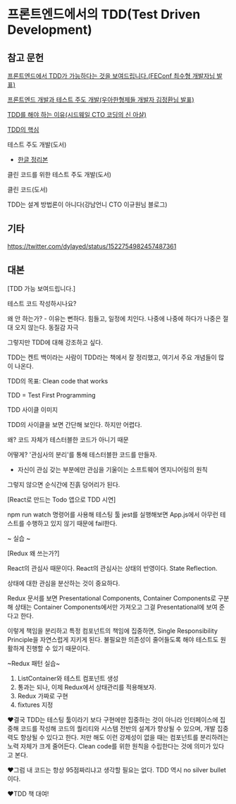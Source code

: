 # 프론트엔드에서의 TDD(Test Driven Development)

## 참고 문헌

[프론트엔드에서 TDD가 가능하다는 것을 보여드립니다.(FEConf 최수형 개발자님 발표)](https://www.youtube.com/watch?v=L1dtkLeIz-M)

[프론트엔드 개발과 테스트 주도 개발(우아한형제들 개발자 김정환님 발표)](https://www.slideshare.net/jeonghwankim11/ss-78600304?refer=%EA%B0%9C%EB%B0%9C%EC%9E%90%EC%8A%A4%EB%9F%BD%EB%8B%A4)

[TDD를 해야 하는 이유(시드웨일 CTO 코딩의 신 아샬)](https://www.youtube.com/watch?v=j09W0KSofOk)

[TDD의 핵심](https://www.youtube.com/watch?v=Bogx86KKp5o)

테스트 주도 개발(도서)

- [한글 정리본](https://www.rinae.dev/posts/tdd-by-example-summary)

클린 코드를 위한 테스트 주도 개발(도서)

클린 코드(도서)

TDD는 설계 방법론이 아니다(강남언니 CTO 이규원님 블로그)

## 기타

https://twitter.com/dylayed/status/1522754982457487361



## 대본

[TDD 가능 보여드립니다.]

테스트 코드 작성하시나요?

왜 안 하는가? - 이유는 뻔하다. 힘들고, 일정에 치인다. 나중에 나중에 하다가 나중은 절대 오지 않는다. 동질감 자극

그렇지만 TDD에 대해 강조하고 싶다.

TDD는 켄트 백이라는 사람이 TDD라는 책에서 잘 정리했고, 여기서 주요 개념들이 많이 나온다.

TDD의 목표: Clean code that works

TDD = Test First Programming

TDD 사이클 이미지

TDD의 사이클을 보면 간단해 보인다. 하지만 어렵다.

왜? 코드 자체가 테스터블한 코드가 아니기 때문

어떻게? '관심사의 분리'를 통해 테스터블한 코드를 만들자.

- 자신이 관심 갖는 부분에만 관심을 기울이는 소프트웨어 엔지니어링의 원칙

그렇지 않으면 순식간에 진흙 덩어리가 된다.

[React로 만드는 Todo 앱으로 TDD 시연]

npm run watch 명령어를 사용해 테스팅 툴 jest를 실행해보면 App.js에서 아무런 테스트를 수행하고 있지 않기 때문에 fail한다.

~ 실습 ~

[Redux 왜 쓰는가?]

React의 관심사 때문이다. React의 관심사는 상태의 반영이다. State Reflection.

상태에 대한 관심을 분산하는 것이 중요하다.

Redux 문서를 보면 Presentational Components, Container Components로 구분해 상태는 Container Components에서만 가져오고 그걸 Presentational에 보여 준다고 한다.

이렇게 책임을 분리하고 특정 컴포넌트의 책임에 집중하면, Single Responsibility Principle을 자연스럽게 지키게 된다. 불필요한 의존성이 줄어들도록 해야 테스트도 원활하게 진행할 수 있기 때문이다.

~Redux 패턴 실습~

1. ListContainer와 테스트 컴포넌트 생성
2. 통과는 되나, 이제 Redux에서 상태관리를 적용해보자.
3. Redux 가짜로 구현
4. fixtures 지정

:heart:결국 TDD는 테스팅 툴이라기 보다 구현에만 집중하는 것이 아니라 인터페이스에 집중해 코드를 작성해 코드의 퀄리티와 시스템 전반의 설계가 향상될 수 있으며, 개발 집중력도 향상될 수 있다고 한다. 저만 해도 이런 강제성이 없을 때는 컴포넌트를 분리하려는 노력 자체가 크게 줄어든다. Clean code를 위한 원칙을 수립한다는 것에 의미가 있다고 본다.

:heart:그럼 내 코드는 항상 95점짜리냐고 생각할 필요는 없다. TDD 역시 no silver bullet이다. 

:heart:TDD 책 대여!